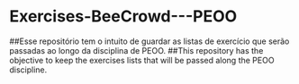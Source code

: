 # Exercises-BeeCrowd---PEOO
##Esse repositório tem o intuito de guardar as listas de exercício que serão passadas ao longo da disciplina de PEOO. 
##This repository has the objective to keep the exercises lists that will be passed along the PEOO discipline.
